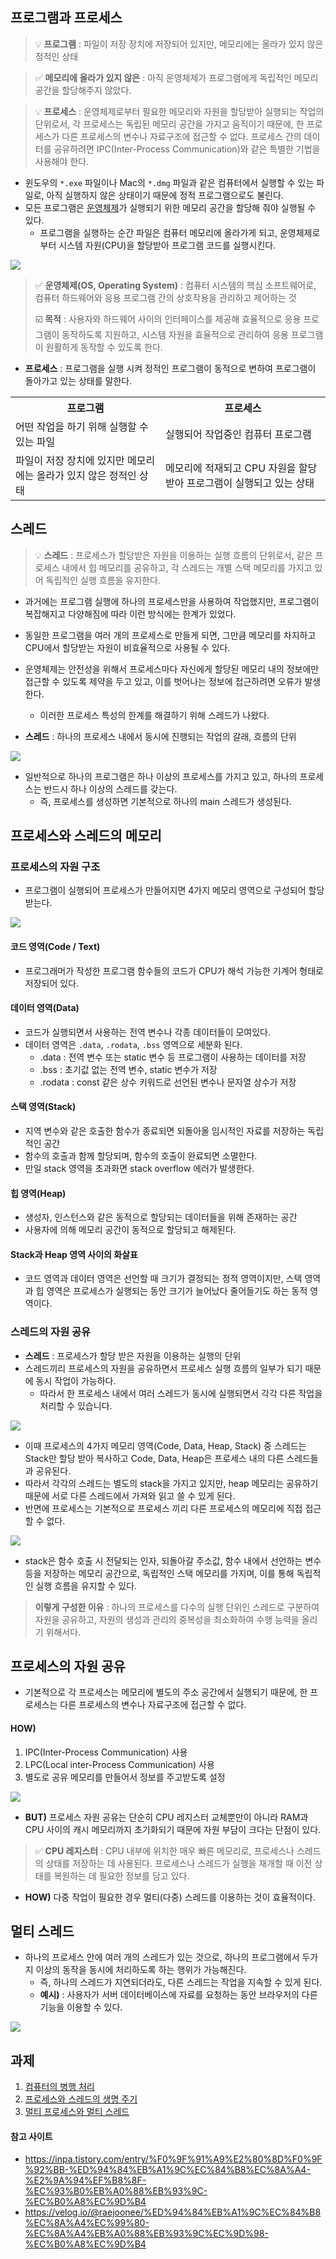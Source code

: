 ## 프로그램과 프로세스

> 💡 **프로그램** : 파일이 저장 장치에 저장되어 있지만, 메모리에는 올라가 있지 않은 정적인 상태

> ✅ **메모리에 올라가 있지 않은** : 아직 운영체제가 프로그램에게 독립적인 메모리 공간을 할당해주지 않았다.

> 💡 **프로세스** : 운영체제로부터 필요한 메모리와 자원을 할당받아 실행되는 작업의 단위로서, 각 프로세스는 독립된 메모리 공간을 가지고 움직이기 때문에, 한 프로세스가 다른 프로세스의 변수나 자료구조에 접근할 수 없다. 프로세스 간의 데이터를 공유하려면 IPC(Inter-Process Communication)와 같은 특별한 기법을 사용해야 한다.

- 윈도우의 `*.exe` 파일이나 Mac의 `*.dmg` 파일과 같은 컴퓨터에서 실행할 수 있는 파일로, 아직 실행하지 않은 상태이기 때문에 정적 프로그램으로도 불린다.
- 모든 프로그램은 [운영체제](https://jerryjerryjerry.tistory.com/171)가 실행되기 위한 메모리 공간을 할당해 줘야 실행될 수 있다.
    - 프로그램을 실행하는 순간 파일은 컴퓨터 메모리에 올라가게 되고, 운영체제로부터 시스템 자원(CPU)을 할당받아 프로그램 코드를 실행시킨다.

![](https://velog.velcdn.com/images/dev-baik/post/23cae93a-cf76-4dd6-83b0-f4bd69ae20fa/image.png)

> ✅ **운영체제(OS, Operating System)** : 컴퓨터 시스템의 핵심 소프트웨어로, 컴퓨터 하드웨어와 응용 프로그램 간의 상호작용을 관리하고 제어하는 것
>
> ☑️ **목적** : 사용자와 하드웨어 사이의 인터페이스를 제공해 효율적으로 응용 프로그램이 동작하도록 지원하고, 시스템 자원을 효율적으로 관리하여 응용 프로그램이 원활하게 동작할 수 있도록 한다.

- **프로세스** : 프로그램을 실행 시켜 정적인 프로그램이 동적으로 변하여 프로그램이 돌아가고 있는 상태를 말한다.

<table>
    <tr>
        <th>프로그램</th>
        <th>프로세스</th>
    </tr>
    <tr>
        <td>어떤 작업을 하기 위해 실행할 수 있는 파일</td>
        <td>실행되어 작업중인 컴퓨터 프로그램</td>
    </tr>
    <tr>
        <td>파일이 저장 장치에 있지만 메모리에는 올라가 있지 않은 정적인 상태</td>
        <td>메모리에 적재되고 CPU 자원을 할당받아 프로그램이 실행되고 있는 상태</td>
    </tr>
</table>

## 스레드

> 💡 **스레드** : 프로세스가 할당받은 자원을 이용하는 실행 흐름의 단위로서, 같은 프로세스 내에서 힙 메모리를 공유하고, 각 스레드는 개별 스택 메모리를 가지고 있어 독립적인 실행 흐름을 유지한다.

- 과거에는 프로그램 실행에 하나의 프로세스만을 사용하여 작업했지만, 프로그램이 복잡해지고 다양해짐에 따라 이런 방식에는 한계가 있었다.
- 동일한 프로그램을 여러 개의 프로세스로 만들게 되면, 그만큼 메모리를 차지하고 CPU에서 할당받는 자원이 비효율적으로 사용될 수 있다.
- 운영체제는 안전성을 위해서 프로세스마다 자신에게 할당된 메모리 내의 정보에만 접근할 수 있도록 제약을 두고 있고, 이를 벗어나는 정보에 접근하려면 오류가 발생한다.
    - 이러한 프로세스 특성의 한계를 해결하기 위해 스레드가 나왔다.


- **스레드** : 하나의 프로세스 내에서 동시에 진행되는 작업의 갈래, 흐름의 단위

<img src="https://velog.velcdn.com/images/dev-baik/post/1dae6d79-7477-46d4-90ef-3aab731596aa/image.png"/>

- 일반적으로 하나의 프로그램은 하나 이상의 프로세스를 가지고 있고, 하나의 프로세스는 반드시 하나 이상의 스레드를 갖는다.
    - 즉, 프로세스를 생성하면 기본적으로 하나의 main 스레드가 생성된다.

## 프로세스와 스레드의 메모리
### 프로세스의 자원 구조
- 프로그램이 실행되어 프로세스가 만들어지면 4가지 메모리 영역으로 구성되어 할당 받는다.

<img src="https://velog.velcdn.com/images/dev-baik/post/c282894e-e2e5-4144-a7d2-bbff80337423/image.png"/>

#### 코드 영역(Code / Text)
- 프로그래머가 작성한 프로그램 함수들의 코드가 CPU가 해석 가능한 기계어 형태로 저장되어 있다.

#### 데이터 영역(Data)
- 코드가 실행되면서 사용하는 전역 변수나 각종 데이터들이 모여있다.
- 데이터 영역은 `.data`, `.rodata`, `.bss` 영역으로 세분화 된다.
    - .data : 전역 변수 또는 static 변수 등 프로그램이 사용하는 데이터를 저장
    - .bss : 초기값 없는 전역 변수, static 변수가 저장
    - .rodata : const 같은 상수 키워드로 선언된 변수나 문자열 상수가 저장

#### 스택 영역(Stack)
- 지역 변수와 같은 호출한 함수가 종료되면 되돌아올 임시적인 자료를 저장하는 독립적인 공간
- 함수의 호출과 함께 할당되며, 함수의 호출이 완료되면 소멸한다.
- 만일 stack 영역을 초과화면 stack overflow 에러가 발생한다.

#### 힙 영역(Heap)
- 생성자, 인스턴스와 같은 동적으로 할당되는 데이터들을 위해 존재하는 공간
- 사용자에 의해 메모리 공간이 동적으로 할당되고 해제된다.

#### Stack과 Heap 영역 사이의 화살표
- 코드 영역과 데이터 영역은 선언할 때 크기가 결정되는 정적 영역이지만, 스택 영역과 힙 영역은 프로세스가 실행되는 동안 크기가 늘어났다 줄어들기도 하는 동적 영역이다.

### 스레드의 자원 공유
- **스레드** : 프로세스가 할당 받은 자원을 이용하는 실행의 단위
- 스레드끼리 프로세스의 자원을 공유하면서 프로세스 실행 흐름의 일부가 되기 때문에 동시 작업이 가능하다.
    - 따라서 한 프로세스 내에서 여러 스레드가 동시에 실행되면서 각각 다른 작업을 처리할 수 있습니다.

<img src="https://velog.velcdn.com/images/dev-baik/post/7092e964-29bd-49c6-ab76-3c48ec894374/image.png"/>

- 이때 프로세스의 4가지 메모리 영역(Code, Data, Heap, Stack) 중 스레드는 Stack만 할당 받아 복사하고 Code, Data, Heap은 프로세스 내의 다른 스레드들과 공유된다.
- 따라서 각각의 스레드는 별도의 stack을 가지고 있지만, heap 메모리는 공유하기 때문에 서로 다른 스레드에서 가져와 읽고 쓸 수 있게 된다.
- 반면에 프로세스는 기본적으로 프로세스 끼리 다른 프로세스의 메모리에 직접 접근할 수 없다.

<img src="https://velog.velcdn.com/images/dev-baik/post/952b18fc-71b0-411b-a66f-fca137ba77c6/image.png"/>

- stack은 함수 호출 시 전달되는 인자, 되돌아갈 주소값, 함수 내에서 선언하는 변수 등을 저장하는 메모리 공간으로, 독립적인 스택 메모리를 가지며, 이를 통해 독립적인 실행 흐름을 유지할 수 있다.

> **이렇게 구성한 이유** : 하나의 프로세스를 다수의 실행 단위인 스레드로 구분하여 자원을 공유하고, 자원의 생성과 관리의 중복성을 최소화하여 수행 능력을 올리기 위해서다.

## 프로세스의 자원 공유
- 기본적으로 각 프로세스는 메모리에 별도의 주소 공간에서 실행되기 때문에, 한 프로세스는 다른 프로세스의 변수나 자료구조에 접근할 수 없다.

#### HOW)
1. IPC(Inter-Process Communication) 사용
2. LPC(Local inter-Process Communication) 사용
3. 별도로 공유 메모리를 만들어서 정보를 주고받도록 설정

<img src="https://velog.velcdn.com/images/dev-baik/post/ae7d55e0-f94b-4fa2-8350-0e79239f98b3/image.png"/>

- **BUT)** 프로세스 자원 공유는 단순히 CPU 레지스터 교체뿐만이 아니라 RAM과 CPU 사이의 캐시 메모리까지 초기화되기 때문에 자원 부담이 크다는 단점이 있다.

> ✅ **CPU 레지스터** : CPU 내부에 위치한 매우 빠른 메모리로, 프로세스나 스레드의 상태를 저장하는 데 사용된다. 프로세스나 스레드가 실행을 재개할 때 이전 상태를 복원하는 데 필요한 정보를 담고 있다.

- **HOW)** 다중 작업이 필요한 경우 멀티(다중) 스레드를 이용하는 것이 효율적이다.

## 멀티 스레드
- 하나의 프로세스 안에 여러 개의 스레드가 있는 것으로, 하나의 프로그램에서 두가지 이상의 동작을 동시에 처리하도록 하는 행위가 가능해진다.
    - 즉, 하나의 스레드가 지연되더라도, 다른 스레드는 작업을 지속할 수 있게 된다.
    - **예시)** : 사용자가 서버 데이터베이스에 자료를 요청하는 동안 브라우저의 다른 기능을 이용할 수 있다.

<img src="https://velog.velcdn.com/images/dev-baik/post/e85f39d9-95a2-4d18-b64e-e599f9f3e83c/image.png"/>

## 과제
1. [컴퓨터의 병행 처리](https://inpa.tistory.com/entry/%F0%9F%91%A9%E2%80%8D%F0%9F%92%BB-multi-programming-tasking-processing#%EB%A9%80%ED%8B%B0_%ED%83%9C%EC%8A%A4%ED%82%B9_multi_tasking)
2. [프로세스와 스레드의 생명 주기](https://inpa.tistory.com/entry/%F0%9F%91%A9%E2%80%8D%F0%9F%92%BB-%ED%94%84%EB%A1%9C%EC%84%B8%EC%8A%A4-%E2%9A%94%EF%B8%8F-%EC%93%B0%EB%A0%88%EB%93%9C-%EC%B0%A8%EC%9D%B4#%ED%94%84%EB%A1%9C%EC%84%B8%EC%8A%A4__%EC%8A%A4%EB%A0%88%EB%93%9C%EC%9D%98_%EC%83%9D%EB%AA%85_%EC%A3%BC%EA%B8%B0)
3. [멀티 프로세스와 멀티 스레드](https://inpa.tistory.com/entry/%F0%9F%91%A9%E2%80%8D%F0%9F%92%BB-multi-process-multi-thread#%EB%A9%80%ED%8B%B0_%ED%94%84%EB%A1%9C%EC%84%B8%EC%8A%A4%EC%9D%98_%EC%9E%A5%EC%A0%90)

#### 참고 사이트
- https://inpa.tistory.com/entry/%F0%9F%91%A9%E2%80%8D%F0%9F%92%BB-%ED%94%84%EB%A1%9C%EC%84%B8%EC%8A%A4-%E2%9A%94%EF%B8%8F-%EC%93%B0%EB%A0%88%EB%93%9C-%EC%B0%A8%EC%9D%B4
- https://velog.io/@raejoonee/%ED%94%84%EB%A1%9C%EC%84%B8%EC%8A%A4%EC%99%80-%EC%8A%A4%EB%A0%88%EB%93%9C%EC%9D%98-%EC%B0%A8%EC%9D%B4